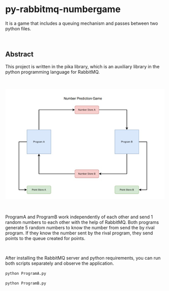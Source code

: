 # py-rabbitmq-numbergame
It is a game that includes a queuing mechanism and passes between two python files.

<br>

## Abstract

This project is written in the pika library, which is an auxiliary library in the python programming language for RabbitMQ.

<br>

![image description](numbergame.jpg)

<br>

ProgramA and ProgramB work independently of each other and send 1 random numbers to each other with the help of RabbitMQ. 
Both programs generate 5 random numbers to know the number from send the by rival program.
If they know the number sent by the rival program, they send points to the queue created for points.

<br>

After installing the RabbitMQ server and python requirements, you can run both scripts separately and observe the application.


`python ProgramA.py`

`python ProgramB.py`

<br><br>



